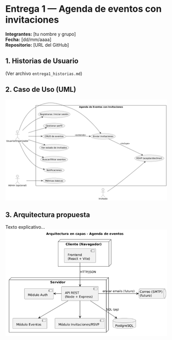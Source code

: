 # Entrega 1 — Agenda de eventos con invitaciones
**Integrantes:** [tu nombre y grupo]  
**Fecha:** [dd/mm/aaaa]  
**Repositorio:** [URL del GitHub]

## 1. Historias de Usuario
(Ver archivo `entrega1_historias.md`)

## 2. Caso de Uso (UML)
![Casos de uso](./entrega1_casos_uso.png)

## 3. Arquitectura propuesta
Texto explicativo...
![Arquitectura en Capas](./entrega1_arquitectura_capas.png)

